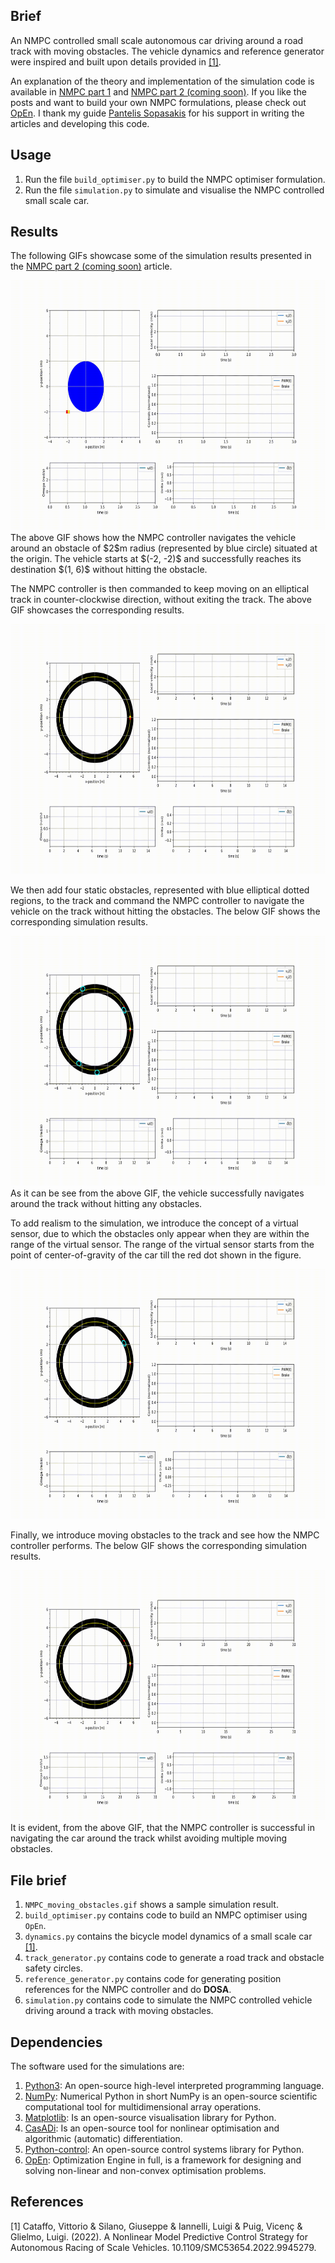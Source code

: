## Brief
An NMPC controlled small scale autonomous car driving around a road track with moving obstacles. The vehicle dynamics and reference generator were inspired and built upon details provided in [[1]](#references). 

An explanation of the theory and implementation of the simulation code is available in [NMPC part 1](https://am-press.github.io/posts/maths/nmpc-two-wheel-bicycle-model/) and [NMPC part 2 (coming soon)]().
If you like the posts and want to build your own NMPC formulations, please check out [OpEn](https://alphaville.github.io/optimization-engine/). I thank my guide [Pantelis Sopasakis](https://github.com/alphaville) for his support in writing the articles and developing this code.

## Usage
1. Run the file `build_optimiser.py` to build the NMPC optimiser formulation.
2. Run the file `simulation.py` to simulate and visualise the NMPC controlled small scale car.

## Results
The following GIFs showcase some of the simulation results presented in the [NMPC part 2 (coming soon)]() article.

<div>
<img src="https://github.com/patchedByBatman/Autonomous_car_NMPC/blob/main/results/mpc_car_obst_2m_6.gif" alt="Simulation results: NMPC controlled car navigating around a big blue circle (obstacle) of radius 2m at the origin. The vehicle starts at (-2,-2) and reaches (1, 6)." width="640" height="400">
</div>
The above GIF shows how the NMPC controller navigates the vehicle around an obstacle of $2$m radius (represented by blue circle) situated at the origin. The vehicle starts at $(-2, -2)$ and successfully reaches its destination $(1, 6)$ without hitting the obstacle.


The NMPC controller is then commanded to keep moving on an elliptical track in counter-clockwise direction, without exiting the track. The above GIF showcases the corresponding results.
<div>
<img src="https://github.com/patchedByBatman/Autonomous_car_NMPC/blob/main/results/track_drive_higher_resolution_track.gif" alt="Simulation results: NMPC controlled car navigating on a track, sampled at 40 samples/m and 120 samples look ahead." width="640" height="400">
</div>

We then add four static obstacles, represented with blue elliptical dotted regions, to the track and command the NMPC controller to navigate the vehicle on the track without hitting the obstacles. The below GIF shows the corresponding simulation results.
<div>
<img src="https://github.com/patchedByBatman/Autonomous_car_NMPC/blob/main/results/track_drive_multiple_obs_no_disappear.gif" alt="Simulation results: NMPC controlled car navigating on a track, sampled at 40 samples/m and 120 samples look ahead." width="640" height="400">
</div>
As it can be see from the above GIF, the vehicle successfully navigates around the track without hitting any obstacles.

To add realism to the simulation, we introduce the concept of a virtual sensor, due to which the obstacles only appear when they are within the range of the virtual sensor. The range of the virtual sensor starts from the point of center-of-gravity of the car till the red dot shown in the figure.
<div>
<img src="https://github.com/patchedByBatman/Autonomous_car_NMPC/blob/main/results/track_drive_multiple_obs_disappear.gif" alt="Simulation results: NMPC controlled car navigating on a track, sampled at 40 samples/m and 120 samples look ahead." width="640" height="400">
</div>

Finally, we introduce moving obstacles to the track and see how the NMPC controller performs. The below GIF shows the corresponding simulation results.
<div>
<img src="https://github.com/patchedByBatman/Autonomous_car_NMPC/blob/main/results/NMPC_moving_obstacles.gif" alt="Simulation results: NMPC controlled car navigating on a track, sampled at 40 samples/m and 120 samples look ahead." width="640" height="400">
</div>
It is evident, from the above GIF, that the NMPC controller is successful in navigating the car around the track whilst avoiding multiple moving obstacles.

## File brief
1. `NMPC_moving_obstacles.gif` shows a sample simulation result.
2. `build_optimiser.py` contains code to build an NMPC optimiser using `OpEn`.
3. `dynamics.py` contains the bicycle model dynamics of a small scale car [[1]](#references).
4.  `track_generator.py` contains code to generate a road track and obstacle safety circles.
5. `reference_generator.py` contains code for generating position references for the NMPC controller and do **DOSA**.
6. `simulation.py` contains code to simulate the NMPC controlled vehicle driving around a track with moving obstacles.

## Dependencies
The software used for the simulations are:
1. [Python3](https://www.python.org/): An open-source high-level interpreted programming language.
2. [NumPy](https://numpy.org/): Numerical Python in short NumPy is an open-source scientific computational tool for multidimensional array operations. 
3. [Matplotlib](https://matplotlib.org/): Is an open-source visualisation library for Python.
4. [CasADi](https://web.casadi.org/): Is an open-source tool for nonlinear optimisation and algorithmic (automatic) differentiation. 
5. [Python-control](https://python-control.readthedocs.io/en/0.10.1/): An open-source control systems library for Python.
6. [OpEn](https://alphaville.github.io/optimization-engine/): Optimization Engine in full, is a framework for designing and solving non-linear and non-convex optimisation problems. 


## References
[1] Cataffo, Vittorio & Silano, Giuseppe & Iannelli, Luigi & Puig, Vicenç & Glielmo, Luigi. (2022). A Nonlinear Model Predictive Control Strategy for Autonomous Racing of Scale Vehicles. 10.1109/SMC53654.2022.9945279.

